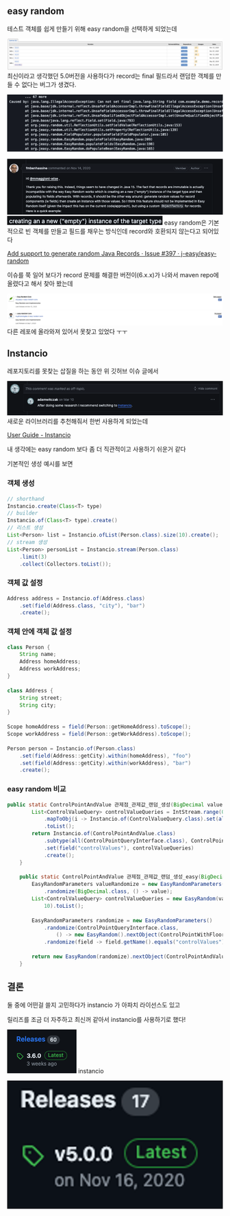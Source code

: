 ## easy random

테스트 객체를 쉽게 만들기 위해 easy random을 선택하게 되었는데

![](./imgs/image.png)
최신이라고 생각했던 5.0버전을 사용하다가 record는 final 필드라서 랜덤한 객체를 만들 수 없다는 버그가 생겼다.

![](./imgs/image1.png)

![](./imgs/Untitled.png)
![](./imgs/Untitled1.png)
easy random은 기본적으로 빈 객체를 만들고 필드를 채우는 방식인데 record와 호환되지 않는다고 되어있다

[Add support to generate random Java Records · Issue #397 · j-easy/easy-random](https://github.com/j-easy/easy-random/issues/397)

이슈를 쭉 일어 보다가 record 문제를 해결한 버전이(6.x.x)가 나와서 maven repo에 올렸다고 해서 찾아 봤는데

![](./imgs/Untitled2.png)
다른 레포에 올라와져 있어서 못찾고 있었다 ㅜㅜ

## Instancio

레포지토리를 못찾는 삽질을 하는 동안 위 깃허브 이슈 글에서

![](./imgs/Untitled3.png)
새로운 라이브러리를 추천해줘서 한번 사용하게 되었는데

[User Guide - Instancio](https://www.instancio.org/user-guide/)

내 생각에는 easy random 보다 좀 더 직관적이고 사용하기 쉬운거 같다

기본적인 생성 예시를 보면

### 객체 생성

```java
// shorthand
Instancio.create(Class<T> type)
// builder
Instancio.of(Class<T> type).create()
// 리스트 생성
List<Person> list = Instancio.ofList(Person.class).size(10).create();
// stream 생성
List<Person> personList = Instancio.stream(Person.class)
    .limit(3)
    .collect(Collectors.toList());
```

### 객체 값 설정

```java
Address address = Instancio.of(Address.class)
    .set(field(Address.class, "city"), "bar")
    .create();
```

### 객체 안에 객체 값 설정

```java
class Person {
    String name;
    Address homeAddress;
    Address workAddress;
}

class Address {
    String street;
    String city;
}

Scope homeAddress = field(Person::getHomeAddress).toScope();
Scope workAddress = field(Person::getWorkAddress).toScope();

Person person = Instancio.of(Person.class)
    .set(field(Address::getCity).within(homeAddress), "foo")
    .set(field(Address::getCity).within(workAddress), "bar")
    .create();
```

### easy random 비교

```java
public static ControlPointAndValue 관제점_관제값_랜덤_생성(BigDecimal value) {
		List<ControlValueQuery> controlValueQueries = IntStream.range(0, 10)
			.mapToObj(i -> Instancio.of(ControlValueQuery.class).set(all(BigDecimal.class), value).create())
			.toList();
		return Instancio.of(ControlPointAndValue.class)
			.subtype(all(ControlPointQueryInterface.class), ControlPointWithFloorZoneQuery.class)
			.set(field("controlValues"), controlValueQueries)
			.create();
	}

	public static ControlPointAndValue 관제점_관제값_랜덤_생성_easy(BigDecimal value) {
		EasyRandomParameters valueRandomize = new EasyRandomParameters()
			.randomize(BigDecimal.class, () -> value);
		List<ControlValueQuery> controlValueQueries = new EasyRandom(valueRandomize).objects(ControlValueQuery.class,
			10).toList();

		EasyRandomParameters randomize = new EasyRandomParameters()
			.randomize(ControlPointQueryInterface.class,
				() -> new EasyRandom().nextObject(ControlPointWithFloorZoneQuery.class))
			.randomize(field -> field.getName().equals("controlValues"), () -> controlValueQueries);

		return new EasyRandom(randomize).nextObject(ControlPointAndValue.class);
	}
```

## 결론

둘 중에 어떤걸 쓸지 고민하다가 instancio 가 아파치 라이선스도 있고

릴리즈를 조금 더 자주하고 최신꺼 같아서 instancio를 사용하기로 했다!

![](./imgs/Untitled4.png)
instancio

![](./imgs/easyradom.png)